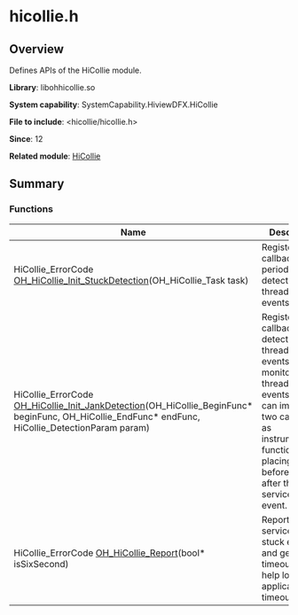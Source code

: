 # hicollie.h

## Overview

Defines APIs of the HiCollie module.

**Library**: libohhicollie.so

**System capability**: SystemCapability.HiviewDFX.HiCollie

**File to include**: <hicollie/hicollie.h>

**Since**: 12

**Related module**: [HiCollie](_hi_hicollie.md)

## Summary

### Functions

| Name| Description|
| -------- | -------- |
| HiCollie_ErrorCode [OH_HiCollie_Init_StuckDetection](_hi_hicollie.md#oh_hicollie_init_stuckdetection)(OH_HiCollie_Task task) | Registers a callback to periodically detect service thread stuck events. |
| HiCollie_ErrorCode [OH_HiCollie_Init_JankDetection](_hi_hicollie.md#oh_hicollie_init_jankdetection)(OH_HiCollie_BeginFunc\* beginFunc, OH_HiCollie_EndFunc\* endFunc, HiCollie_DetectionParam param) | Registers a callback to detect service thread jank events. To monitor service thread jank events, you can implement two callbacks as instrumentation functions, placing them before and after the service thread event.  |
| HiCollie_ErrorCode [OH_HiCollie_Report](_hi_hicollie.md#oh_hicollie_report)(bool\* isSixSecond) | Reports a service thread stuck event and generates timeout logs to help locate application timeout events.  |
